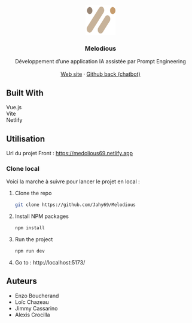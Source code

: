 <a name="readme-top"></a>

<br />
<div align="center">
  <a href="https://github.com/Jahy69/Melodious">
    <img src="logo.svg" alt="Logo" width="80" height="80">
  </a>

  <h3 align="center">Melodious</h3>
  <p align="center">
    Développement d’une application IA assistée par Prompt Engineering
    <br />
    <br />
    <a href="https://medolious69.netlify.app">Web site</a>
     · 
    <a href="https://github.com/Jahy69/Melodious_IA">Github back (chatbot)</a>
  </p>
</div>


## Built With

Vue.js
<br/>
Vite
<br/>
Netlify


<!-- GETTING STARTED -->
## Utilisation

Url du projet Front : https://medolious69.netlify.app

### Clone local

Voici la marche à suivre pour lancer le projet en local : 

1. Clone the repo
   ```sh
   git clone https://github.com/Jahy69/Melodious
   ```
2. Install NPM packages
   ```sh
   npm install
   ```
3. Run the project
   ```sh
   npm run dev
   ```
4. Go to : http://localhost:5173/

<!-- Auteurs -->
## Auteurs

- Enzo Boucherand
- Loïc Chazeau
- Jimmy Cassarino
- Alexis Crocilla